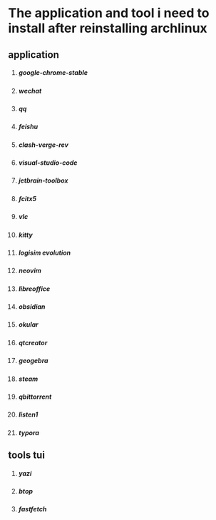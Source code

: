 # The application and tool i need to install after reinstalling archlinux

## application

1. ##### google-chrome-stable

2. ##### wechat

3. ##### qq

4. ##### feishu

5. ##### clash-verge-rev

6. ##### visual-studio-code

7. ##### jetbrain-toolbox

8. ##### fcitx5

9. ##### vlc

10. ##### kitty

11. ##### logisim evolution

12. ##### neovim

13. ##### libreoffice

14. ##### obsidian

15. ##### okular

16. ##### qtcreator

17. ##### geogebra

18. ##### steam

19. ##### qbittorrent

20. ##### listen1

21. ##### typora

## tools tui

1. ##### yazi

2. ##### btop

3. ##### fastfetch